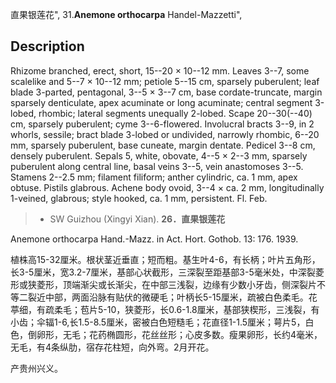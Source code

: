 直果银莲花",
31.**Anemone orthocarpa** Handel-Mazzetti",

## Description
Rhizome branched, erect, short, 15--20 × 10--12 mm. Leaves 3--7, some scalelike and 5--7 × 10--12 mm; petiole 5--15 cm, sparsely puberulent; leaf blade 3-parted, pentagonal, 3--5 × 3--7 cm, base cordate-truncate, margin sparsely denticulate, apex acuminate or long acuminate; central segment 3-lobed, rhombic; lateral segments unequally 2-lobed. Scape 20--30(--40) cm, sparsely puberulent; cyme 3--6-flowered. Involucral bracts 3--9, in 2 whorls, sessile; bract blade 3-lobed or undivided, narrowly rhombic, 6--20 mm, sparsely puberulent, base cuneate, margin dentate. Pedicel 3--8 cm, densely puberulent. Sepals 5, white, obovate, 4--5 × 2--3 mm, sparsely puberulent along central line, basal veins 3--5, vein anastomoses 3--5. Stamens 2--2.5 mm; filament filiform; anther cylindric, ca. 1 mm, apex obtuse. Pistils glabrous. Achene body ovoid, 3--4 × ca. 2 mm, longitudinally 1-veined, glabrous; style hooked, ca. 1 mm, persistent. Fl. Feb.

> * SW Guizhou (Xingyi Xian).
**26．直果银莲花**

Anemone orthocarpa Hand.-Mazz. in Act. Hort. Gothob. 13: 176. 1939.

植株高15-32厘米。根状茎近垂直；短而粗。基生叶4-6，有长柄；叶片五角形，长3-5厘米，宽3.2-7厘米，基部心状截形，三深裂至距基部3-5毫米处，中深裂菱形或狭菱形，顶端渐尖或长渐尖，在中部三浅裂，边缘有少数小牙齿，侧深裂片不等二裂近中部，两面沿脉有贴伏的微硬毛；叶柄长5-15厘米，疏被白色柔毛。花葶细，有疏柔毛；苞片5-10，狭菱形，长0.6-1.8厘米，基部狭楔形，三浅裂，有小齿；伞辐1-6,长1.5-8.5厘米，密被白色短糙毛；花直径1-1.5厘米；萼片5，白色，倒卵形，无毛；花药椭圆形，花丝丝形；心皮多数。瘦果卵形，长约4毫米，无毛，有4条纵肋，宿存花柱短，向外弯。2月开花。

产贵州兴义。
